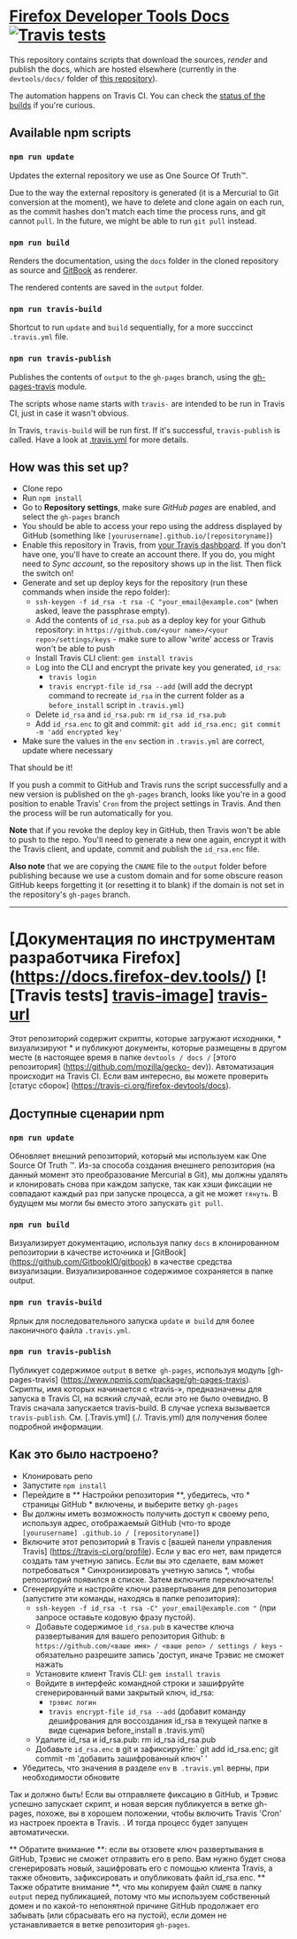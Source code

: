 # [Firefox Developer Tools Docs](https://docs.firefox-dev.tools/) [![Travis tests][travis-image]][travis-url]

This repository contains scripts that download the sources, *render* and publish the docs, which are hosted elsewhere (currently in the `devtools/docs/` folder of [this repository](https://github.com/mozilla/gecko-dev)).

The automation happens on Travis CI. You can check the [status of the builds](https://travis-ci.org/firefox-devtools/docs) if you're curious.

## Available npm scripts

### `npm run update`

Updates the external repository we use as One Source Of Truth™.

Due to the way the external repository is generated (it is a Mercurial to Git conversion at the moment), we have to delete and clone again on each run, as the commit hashes don't match each time the process runs, and git cannot `pull`. In the future, we might be able to run `git pull` instead.

### `npm run build`

Renders the documentation, using the `docs` folder in the cloned repository as source and [GitBook](https://github.com/GitbookIO/gitbook) as renderer.

The rendered contents are saved in the `output` folder.

### `npm run travis-build`

Shortcut to run `update` and `build` sequentially, for a more succcinct `.travis.yml` file.

### `npm run travis-publish`

Publishes the contents of `output` to the `gh-pages` branch, using the [gh-pages-travis](https://www.npmjs.com/package/gh-pages-travis) module.

The scripts whose name starts with `travis-` are intended to be run in Travis CI, just in case it wasn't obvious.

In Travis, `travis-build` will be run first. If it's successful, `travis-publish` is called. Have a look at [.travis.yml](./.travis.yml) for more details.

## How was this set up?

* Clone repo
* Run `npm install`
* Go to **Repository settings**, make sure *GitHub pages* are enabled, and select the `gh-pages` branch
* You should be able to access your repo using the address displayed by GitHub (something like `[yourusername].github.io/[repositoryname]`)
* Enable this repository in Travis, from [your Travis dashboard](https://travis-ci.org/profile). If you don't have one, you'll have to create an account there. If you do, you might need to *Sync account*, so the repository shows up in the list. Then flick the switch on!
* Generate and set up deploy keys for the repository (run these commands when inside the repo folder):
  * `ssh-keygen -f id_rsa -t rsa -C "your_email@example.com"` (when asked, leave the passphrase empty).
  * Add the contents of `id_rsa.pub` as a deploy key for your Github repository: in `https://github.com/<your name>/<your repo>/settings/keys` - make sure to allow 'write' access or Travis won't be able to push
  * Install Travis CLI client: `gem install travis`
  * Log into the CLI and encrypt the private key you generated, `id_rsa`:
    * `travis login`
    * `travis encrypt-file id_rsa --add` (will add the decrypt command to recreate `id_rsa` in the current folder as a `before_install` script in `.travis.yml`)
  * Delete `id_rsa` and `id_rsa.pub`: `rm id_rsa id_rsa.pub`
  * Add `id_rsa.enc` to git and commit: `git add id_rsa.enc; git commit -m 'add encrypted key'`
* Make sure the values in the `env` section in `.travis.yml` are correct, update where necessary

That should be it!

If you push a commit to GitHub and Travis runs the script successfully and a new version is published on the `gh-pages` branch, looks like you're in a good position to enable Travis' `Cron` from the project settings in Travis. And then the process will be run automatically for you.

**Note** that if you revoke the deploy key in GitHub, then Travis won't be able to push to the repo. You'll need to generate a new one again, encrypt it with the Travis client, and update, commit and publish the `id_rsa.enc` file.

**Also note** that we are copying the `CNAME` file to the `output` folder before publishing because we use a custom domain and for some obscure reason GitHub keeps forgetting it (or resetting it to blank) if the domain is not set in the repository's `gh-pages` branch.



[travis-image]: https://travis-ci.org/firefox-devtools/docs.svg?branch=master
[travis-url]: https://travis-ci.org/firefox-devtools/doc

--------------------------------------------------------------
# [Документация по инструментам разработчика Firefox] (https://docs.firefox-dev.tools/) [! [Travis tests] [travis-image]] [travis-url]

 Этот репозиторий содержит скрипты, которые загружают исходники, * визуализируют * и публикуют документы, которые размещены в другом месте (в настоящее время в папке `devtools / docs /` [этого репозитория] (https://github.com/mozilla/gecko-  dev)).
 Автоматизация происходит на Travis CI.  Если вам интересно, вы можете проверить [статус сборок] (https://travis-ci.org/firefox-devtools/docs).

 ## Доступные сценарии npm

 ### `npm run update`

 Обновляет внешний репозиторий, который мы используем как One Source Of Truth ™.
 Из-за способа создания внешнего репозитория (на данный момент это преобразование Mercurial в Git), мы должны удалять и клонировать снова при каждом запуске, так как хэши фиксации не совпадают каждый раз при запуске процесса, а git не может  `тянуть`.  В будущем мы могли бы вместо этого запускать `git pull`.

 ### `npm run build`

 Визуализирует документацию, используя папку `docs` в клонированном репозитории в качестве источника и [GitBook] (https://github.com/GitbookIO/gitbook) в качестве средства визуализации.
 Визуализированное содержимое сохраняется в папке output.

 ### `npm run travis-build`

 Ярлык для последовательного запуска `update` и` build` для более лаконичного файла `.travis.yml`.

 ### `npm run travis-publish`

 Публикует содержимое `output` в ветке` gh-pages`, используя модуль [gh-pages-travis] (https://www.npmjs.com/package/gh-pages-travis).
 Скрипты, имя которых начинается с «travis-», предназначены для запуска в Travis CI, на всякий случай, если это не было очевидно.
 В Travis сначала запускается travis-build.  В случае успеха вызывается `travis-publish`.  См. [.Travis.yml] (./. Travis.yml) для получения более подробной информации.

 ## Как это было настроено?

 * Клонировать репо
 * Запустите `npm install`
 * Перейдите в ** Настройки репозитория **, убедитесь, что * страницы GitHub * включены, и выберите ветку `gh-pages`
 * Вы должны иметь возможность получить доступ к своему репо, используя адрес, отображаемый GitHub (что-то вроде `[yourusername] .github.io / [repositoryname]`)
 * Включите этот репозиторий в Travis с [вашей панели управления Travis] (https://travis-ci.org/profile).  Если у вас его нет, вам придется создать там учетную запись.  Если вы это сделаете, вам может потребоваться * Синхронизировать учетную запись *, чтобы репозиторий появился в списке.  Затем включите переключатель!
 * Сгенерируйте и настройте ключи развертывания для репозитория (запустите эти команды, находясь в папке репозитория):
   * `ssh-keygen -f id_rsa -t rsa -C" your_email@example.com "` (при запросе оставьте кодовую фразу пустой).
   * Добавьте содержимое `id_rsa.pub` в качестве ключа развертывания для вашего репозитория Github: в` https://github.com/<ваше имя> / <ваше репо> / settings / keys` - обязательно разрешите запись  'доступ, иначе Трэвис не сможет нажать
   * Установите клиент Travis CLI: `gem install travis`
   * Войдите в интерфейс командной строки и зашифруйте сгенерированный вами закрытый ключ, id_rsa:
     * `трэвис логин`
     * `travis encrypt-file id_rsa --add` (добавит команду дешифрования для воссоздания id_rsa в текущей папке в виде сценария before_install в .travis.yml)
   * Удалите id_rsa и id_rsa.pub: rm id_rsa id_rsa.pub
   * Добавьте `id_rsa.enc` в git и зафиксируйте:` git add id_rsa.enc;  git commit -m 'добавить зашифрованный ключ' '
 * Убедитесь, что значения в разделе `env` в` .travis.yml` верны, при необходимости обновите

 Так и должно быть!
 Если вы отправляете фиксацию в GitHub, и Трэвис успешно запускает скрипт, и новая версия публикуется в ветке gh-pages, похоже, вы в хорошем положении, чтобы включить Travis 'Cron' из настроек проекта в Travis.  .  И тогда процесс будет запущен автоматически.

 ** Обратите внимание **: если вы отзовете ключ развертывания в GitHub, Трэвис не сможет отправить его в репо.  Вам нужно будет снова сгенерировать новый, зашифровать его с помощью клиента Travis, а также обновить, зафиксировать и опубликовать файл id_rsa.enc.
 ** Также обратите внимание **, что мы копируем файл `CNAME` в папку` output` перед публикацией, потому что мы используем собственный домен и по какой-то непонятной причине GitHub продолжает его забывать (или сбрасывать его на пустой), если домен не  устанавливается в ветке репозитория `gh-pages`.



 [travis-image]: https://travis-ci.org/firefox-devtools/docs.svg?branch=master
 [travis-url]: https://travis-ci.org/firefox-devtools/docs
